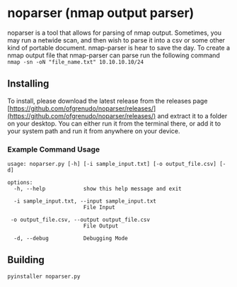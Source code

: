 
# noparser (nmap output parser)

noparser is a tool that allows for parsing of nmap output. Sometimes, you may run a netwide scan, and then wish to parse it into a csv or some other kind of portable
document. nmap-parser is hear to save the day. To create a nmap output file that nmap-parser can parse run the following command `nmap -sn -oN "file_name.txt" 10.10.10.10/24`

## Installing

To install, please download the latest release from the releases page [https://github.com/ofgrenudo/noparser/releases/](https://github.com/ofgrenudo/noparser/releases/) and extract it to a folder on your desktop. You can either run it from the terminal there, or add it to your system path and run it from anywhere on your device.

### Example Command Usage

```text
usage: noparser.py [-h] [-i sample_input.txt] [-o output_file.csv] [-d]

options:
  -h, --help            show this help message and exit

  -i sample_input.txt, --input sample_input.txt
                        File Input
 
 -o output_file.csv, --output output_file.csv
                        File Output

  -d, --debug           Debugging Mode
```

## Building

`pyinstaller noparser.py`
